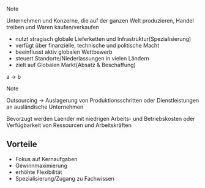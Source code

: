 >[!Note]
>Unternehmen und Konzerne, die auf der ganzen Welt produzieren, Handel treiben und Waren kaufen/verkaufen

- nutzt stragisch globale Lieferketten und Infrastruktur(Spezialisierung)
- verfügt über finanzielle, technische und politische Macht
- beeinflusst aktiv globalen Wettbewerb
- steuert Standorte/Niederlassungen in vielen Ländern
- zielt auf Globalen Markt(Absatz & Beschaffung)

a -> b

>[!Note]
>Outsourcing -> Auslagerung von Produktionsschritten oder Dienstleistungen an ausländische Unternehmen
>
>Bevorzugt werden Laender mit niedrigen Arbeits- und Betriebskosten oder Verfügbarkeit von Ressourcen und Arbeitskräften

## Vorteile
- Fokus auf Kernaufgaben
- Gewinnmaximierung
- erhöhte Flexibilität
- Spezialisierung/Zugang zu Fachwissen